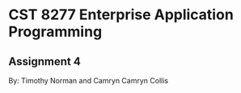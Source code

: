 # CST 8277 Enterprise Application Programming
## Assignment 4 
By: Timothy Norman and Camryn Camryn Collis